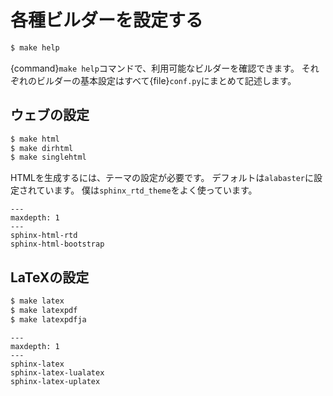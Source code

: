 # 各種ビルダーを設定する

```bash
$ make help
```

{command}`make help`コマンドで、利用可能なビルダーを確認できます。
それぞれのビルダーの基本設定はすべて{file}`conf.py`にまとめて記述します。

## ウェブの設定

```bash
$ make html
$ make dirhtml
$ make singlehtml
```

HTMLを生成するには、テーマの設定が必要です。
デフォルトは``alabaster``に設定されています。
僕は``sphinx_rtd_theme``をよく使っています。

```{toctree}
---
maxdepth: 1
---
sphinx-html-rtd
sphinx-html-bootstrap
```

## LaTeXの設定

```bash
$ make latex
$ make latexpdf
$ make latexpdfja
```

```{toctree}
---
maxdepth: 1
---
sphinx-latex
sphinx-latex-lualatex
sphinx-latex-uplatex
```

